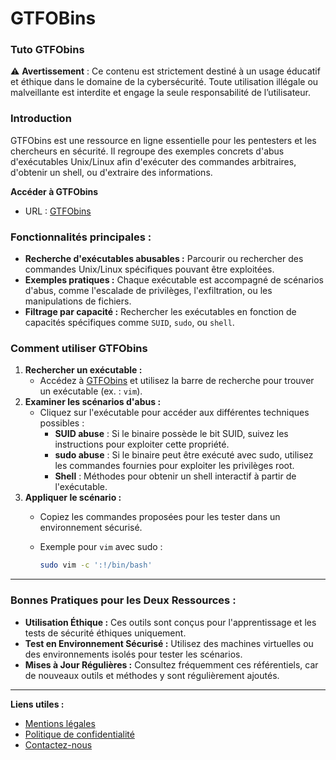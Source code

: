 # GTFOBins

### **Tuto GTFObins**

⚠️ **Avertissement** : Ce contenu est strictement destiné à un usage éducatif et éthique dans le domaine de la cybersécurité. Toute utilisation illégale ou malveillante est interdite et engage la seule responsabilité de l’utilisateur.

### **Introduction**

GTFObins est une ressource en ligne essentielle pour les pentesters et les chercheurs en sécurité. Il regroupe des exemples concrets d'abus d'exécutables Unix/Linux afin d'exécuter des commandes arbitraires, d'obtenir un shell, ou d'extraire des informations.

**Accéder à GTFObins**

* URL : [GTFObins](https://gtfobins.github.io/)

### **Fonctionnalités principales :**

* **Recherche d'exécutables abusables :** Parcourir ou rechercher des commandes Unix/Linux spécifiques pouvant être exploitées.
* **Exemples pratiques :** Chaque exécutable est accompagné de scénarios d'abus, comme l'escalade de privilèges, l'exfiltration, ou les manipulations de fichiers.
* **Filtrage par capacité :** Rechercher les exécutables en fonction de capacités spécifiques comme `SUID`, `sudo`, ou `shell`.

### **Comment utiliser GTFObins**

1. **Rechercher un exécutable :**
   * Accédez à [GTFObins](https://gtfobins.github.io/) et utilisez la barre de recherche pour trouver un exécutable (ex. : `vim`).
2. **Examiner les scénarios d'abus :**
   * Cliquez sur l'exécutable pour accéder aux différentes techniques possibles :
     * **SUID abuse** : Si le binaire possède le bit SUID, suivez les instructions pour exploiter cette propriété.
     * **sudo abuse** : Si le binaire peut être exécuté avec sudo, utilisez les commandes fournies pour exploiter les privilèges root.
     * **Shell** : Méthodes pour obtenir un shell interactif à partir de l'exécutable.
3. **Appliquer le scénario :**
   * Copiez les commandes proposées pour les tester dans un environnement sécurisé.
   *   Exemple pour `vim` avec sudo :

       ```bash
       sudo vim -c ':!/bin/bash'
       ```

***

### **Bonnes Pratiques pour les Deux Ressources :**

* **Utilisation Éthique :** Ces outils sont conçus pour l'apprentissage et les tests de sécurité éthiques uniquement.
* **Test en Environnement Sécurisé :** Utilisez des machines virtuelles ou des environnements isolés pour tester les scénarios.
* **Mises à Jour Régulières :** Consultez fréquemment ces référentiels, car de nouveaux outils et méthodes y sont régulièrement ajoutés.

***

**Liens utiles :**

* [Mentions légales](https://dika-1.gitbook.io/road-to-hacker/mentions-legales)
* [Politique de confidentialité](https://dika-1.gitbook.io/road-to-hacker/politique-de-confidentialite)
* [Contactez-nous](mailto:dika-road-to-hacker@protonmail.com)
